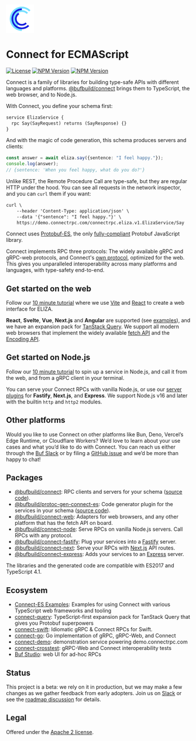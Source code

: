 <img src=".github/connect-logo.png" width="15%" />

# Connect for ECMAScript

[![License](https://img.shields.io/github/license/bufbuild/connect-es?color=blue)](./LICENSE) [![NPM Version](https://img.shields.io/npm/v/@bufbuild/connect/latest?color=green&label=%40bufbuild%2Fconnect)](https://www.npmjs.com/package/@bufbuild/connect) [![NPM Version](https://img.shields.io/npm/v/@bufbuild/protoc-gen-connect-es/latest?color=green&label=%40bufbuild%2Fprotoc-gen-connect-es)](https://www.npmjs.com/package/@bufbuild/protoc-gen-connect-es)

Connect is a family of libraries for building type-safe APIs with different languages and platforms.
[@bufbuild/connect](https://www.npmjs.com/package/@bufbuild/connect) brings them to TypeScript,
the web browser, and to Node.js.

With Connect, you define your schema first:

```
service ElizaService {
  rpc Say(SayRequest) returns (SayResponse) {}
}
```

And with the magic of code generation, this schema produces servers and clients:

```ts
const answer = await eliza.say({sentence: "I feel happy."});
console.log(answer);
// {sentence: 'When you feel happy, what do you do?'}
```

Unlike REST, the Remote Procedure Call are type-safe, but they are regular HTTP
under the hood. You can see all requests in the network inspector, and you
can `curl` them if you want:

```shell
curl \
    --header 'Content-Type: application/json' \
    --data '{"sentence": "I feel happy."}' \
    https://demo.connectrpc.com/connectrpc.eliza.v1.ElizaService/Say
```

Connect uses [Protobuf-ES](https://github.com/bufbuild/protobuf-es), the only
[fully-compliant](https://buf.build/blog/protobuf-conformance) Protobuf JavaScript library.

Connect implements RPC three protocols: The widely available gRPC and
gRPC-web protocols, and Connect's [own protocol](https://connectrpc.com/docs/protocol/),
optimized for the web. This gives you unparalleled interoperability across many
platforms and languages, with type-safety end-to-end.


## Get started on the web

Follow our [10 minute tutorial](https://connectrpc.com/docs/web/getting-started) where
we use [Vite](https://vitejs.dev/) and [React](https://reactjs.org/) to create a
web interface for ELIZA.

**React**, **Svelte**, **Vue**, **Next.js** and **Angular** are supported (see [examples](https://github.com/connectrpc/examples-es)),
and we have an expansion pack for [TanStack Query](https://github.com/bufbuild/connect-query).
We support all modern web browsers that implement the widely available
[fetch API](https://developer.mozilla.org/en-US/docs/Web/API/Fetch_API)
and the [Encoding API](https://developer.mozilla.org/en-US/docs/Web/API/Encoding_API).


## Get started on Node.js

Follow our [10 minute tutorial](https://connectrpc.com/docs/node/getting-started)
to spin up a service in Node.js, and call it from the web, and from a gRPC client
in your terminal.

You can serve your Connect RPCs with vanilla Node.js, or use our [server plugins](https://connectrpc.com/docs/node/server-plugins)
for **Fastify**, **Next.js**, and **Express**. We support Node.js v16 and later with
the builtin `http` and `http2` modules.


## Other platforms

Would you like to use Connect on other platforms like Bun, Deno, Vercel’s Edge Runtime,
or Cloudflare Workers? We’d love to learn about your use cases and what you’d like to do
with Connect. You can reach us either through the [Buf Slack](https://buf.build/links/slack/)
or by filing a [GitHub issue](https://github.com/bufbuild/connect-web/issues) and we’d
be more than happy to chat!


## Packages

- [@bufbuild/connect](https://www.npmjs.com/package/@bufbuild/connect):
  RPC clients and servers for your schema ([source code](packages/connect)).
- [@bufbuild/protoc-gen-connect-es](https://www.npmjs.com/package/@bufbuild/protoc-gen-connect-es):
  Code generator plugin for the services in your schema ([source code](packages/protoc-gen-connect-es)).
- [@bufbuild/connect-web](https://www.npmjs.com/package/@bufbuild/connect-web):
  Adapters for web browsers, and any other platform that has the fetch API on board.
- [@bufbuild/connect-node](https://www.npmjs.com/package/@bufbuild/connect-node):
  Serve RPCs on vanilla Node.js servers. Call RPCs with any protocol.
- [@bufbuild/connect-fastify](https://www.npmjs.com/package/@bufbuild/connect-fastify):
  Plug your services into a [Fastify](https://www.fastify.io/) server.
- [@bufbuild/connect-next](https://www.npmjs.com/package/@bufbuild/connect-next):
  Serve your RPCs with [Next.js](https://nextjs.org/) API routes.
- [@bufbuild/connect-express](https://www.npmjs.com/package/@bufbuild/connect-express):
  Adds your services to an [Express](https://expressjs.com/) server.

The libraries and the generated code are compatible with ES2017 and TypeScript 4.1.


## Ecosystem

* [Connect-ES Examples](https://github.com/connectrpc/examples-es):
  Examples for using Connect with various TypeScript web frameworks and tooling
* [connect-query](https://github.com/bufbuild/connect-query):
  TypeScript-first expansion pack for TanStack Query that gives you Protobuf superpowers
* [connect-swift](https://github.com/bufbuild/connect-swift):
  Idiomatic gRPC & Connect RPCs for Swift.
* [connect-go](https://github.com/bufbuild/connect-go):
  Go implementation of gRPC, gRPC-Web, and Connect
* [connect-demo](https://github.com/bufbuild/connect-demo):
  demonstration service powering demo.connectrpc.com
* [connect-crosstest](https://github.com/bufbuild/connect-crosstest):
  gRPC-Web and Connect interoperability tests
* [Buf Studio](https://buf.build/studio): web UI for ad-hoc RPCs



## Status

This project is a beta: we rely on it in production, but we may make a few
changes as we gather feedback from early adopters. Join us on [Slack](https://buf.build/links/slack)
or see the [roadmap discussion](https://github.com/bufbuild/connect-web/discussions/315) for details.


## Legal

Offered under the [Apache 2 license](/LICENSE).
